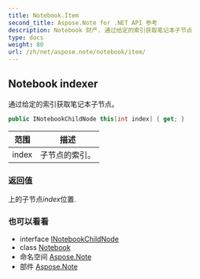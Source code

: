 ```yaml
---
title: Notebook.Item
second_title: Aspose.Note for .NET API 参考
description: Notebook 财产. 通过给定的索引获取笔记本子节点
type: docs
weight: 80
url: /zh/net/aspose.note/notebook/item/
---
```

## Notebook indexer

通过给定的索引获取笔记本子节点。

```csharp
public INotebookChildNode this[int index] { get; }
```

| 范围 | 描述 |
| --- | --- |
| index | 子节点的索引。 |

### 返回值

上的子节点*index*位置.

### 也可以看看

* interface [INotebookChildNode](../../inotebookchildnode/)
* class [Notebook](../)
* 命名空间 [Aspose.Note](../../notebook/)
* 部件 [Aspose.Note](../../../)


